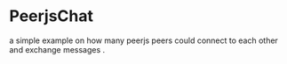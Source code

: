 PeerjsChat
==========

a simple example on how many peerjs peers could connect to each other and exchange messages .
